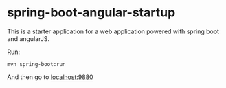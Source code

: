 # spring-boot-angular-startup

This is a starter application for a web application powered with spring boot and angularJS.

Run:

    mvn spring-boot:run

And then go to [localhost:9880](http://localhost:9880)

